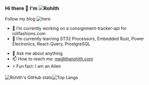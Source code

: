### Hi there 👋 I'm ![Rohith](https://therohith.com)

Follow my blog ![here](https://blog.therohith.com)
<!--
**RohithCIS/RohithCIS** is a ✨ _special_ ✨ repository because its `README.md` (this file) appears on your GitHub profile.
-->

- 🔭 I’m currently working on a consignment-tracker-api for rolifashions.com
- 🌱 I’m currently learning ST32 Processors, Embedded Rust, Power Electronics, React-Query, ProstgreSQL
<!--
- 👯 I’m looking to collaborate on ... 
- 🤔 I’m looking for help with ...
-->
- 💬 Ask me about anything
- 📫 How to reach me: me@therohith.com
- ⚡ Fun fact: I am an Alien

![Rohith's GitHub stats](https://github-readme-stats.vercel.app/api?username=RohithCIS&count_private=true&show_icons=true&theme=dracula)![Top Langs](https://github-readme-stats.vercel.app/api/top-langs/?username=RohithCIS&count_private=true&layout=compact&theme=dracula)
